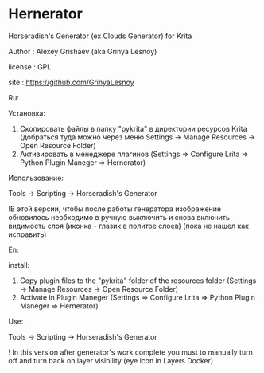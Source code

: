 # Hernerator
Horseradish's Generator (ex Clouds Generator) for Krita

Author : Alexey Grishaev (aka Grinya Lesnoy)

license : GPL

site : https://github.com/GrinyaLesnoy

Ru:

Установка:

1) Скопировать файлы в папку "pykrita" в директории ресурсов Krita (добраться туда можно через меню Settings → Manage Resources → Open Resource Folder)
2) Активировать в менеджере плагинов (Settings => Configure Lrita => Python Plugin Maneger => Hernerator)

Использование:

Tools -> Scripting -> Horseradish's Generator

!В этой версии, чтобы после работы генератора изображение обновилось необходимо в ручную выключить и снова включить видимость слоя (иконка - глазик  в политое слоев) (пока не нашел как исправить)

En:

install:

1) Copy plugin files to the "pykrita" folder of the resources folder (Settings → Manage Resources → Open Resource Folder) 
2) Activate  in Plugin Maneger (Settings => Configure Lrita => Python Plugin Maneger => Hernerator)

Use:

Tools -> Scripting -> Horseradish's Generator

! In this version after generator's work complete you must to manually turn off and turn back on layer visibility (eye icon in Layers Docker)
